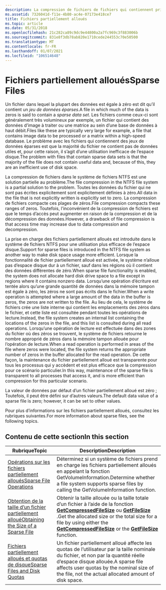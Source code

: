 ```yaml
---
description: La compression de fichiers de fichiers qui contiennent principalement des zéros permet d’utiliser efficacement l’espace disque.
ms.assetid: 7326041d-f11e-4b80-ac4e-07173e418ce7
title: Fichiers partiellement alloués
ms.topic: article
ms.date: 05/31/2018
ms.openlocfilehash: 21c282ca89c9dc9e44800a2a7fc969c3f883006b
ms.sourcegitcommit: 831e8f3db78ab820e1710cede244553c70e50500
ms.translationtype: MT
ms.contentlocale: fr-FR
ms.lasthandoff: 01/07/2021
ms.locfileid: "106514648"
---
```

# <a name="sparse-files"></a><span data-ttu-id="6ddaa-103">Fichiers partiellement alloués</span><span class="sxs-lookup"><span data-stu-id="6ddaa-103">Sparse Files</span></span>

<span data-ttu-id="6ddaa-104">Un fichier dans lequel la plupart des données est égale à zéro est dit qu’il contient un *jeu de données éparses*.</span><span class="sxs-lookup"><span data-stu-id="6ddaa-104">A file in which much of the data is zeros is said to contain a *sparse data set*.</span></span> <span data-ttu-id="6ddaa-105">Les fichiers comme ceux-ci sont généralement très volumineux par exemple, un fichier qui contient des données d’image à traiter ou une matrice au sein d’une base de données à haut débit.</span><span class="sxs-lookup"><span data-stu-id="6ddaa-105">Files like these are typically very large for example, a file that contains image data to be processed or a matrix within a high-speed database.</span></span> <span data-ttu-id="6ddaa-106">Le problème avec les fichiers qui contiennent des jeux de données éparses est que la majorité du fichier ne contient pas de données utiles et, pour cette raison, il s’agit d’une utilisation inefficace de l’espace disque.</span><span class="sxs-lookup"><span data-stu-id="6ddaa-106">The problem with files that contain sparse data sets is that the majority of the file does not contain useful data and, because of this, they are an inefficient use of disk space.</span></span>

<span data-ttu-id="6ddaa-107">La compression de fichiers dans le système de fichiers NTFS est une solution partielle au problème.</span><span class="sxs-lookup"><span data-stu-id="6ddaa-107">The file compression in the NTFS file system is a partial solution to the problem.</span></span> <span data-ttu-id="6ddaa-108">Toutes les données du fichier qui ne sont pas écrites explicitement sont explicitement définies à zéro.</span><span class="sxs-lookup"><span data-stu-id="6ddaa-108">All data in the file that is not explicitly written is explicitly set to zero.</span></span> <span data-ttu-id="6ddaa-109">La compression de fichiers compacte ces plages de zéros.</span><span class="sxs-lookup"><span data-stu-id="6ddaa-109">File compression compacts these ranges of zeros.</span></span> <span data-ttu-id="6ddaa-110">Toutefois, l’inconvénient de la compression de fichiers est que le temps d’accès peut augmenter en raison de la compression et de la décompression des données.</span><span class="sxs-lookup"><span data-stu-id="6ddaa-110">However, a drawback of file compression is that access time may increase due to data compression and decompression.</span></span>

<span data-ttu-id="6ddaa-111">La prise en charge des fichiers partiellement alloués est introduite dans le système de fichiers NTFS pour une utilisation plus efficace de l’espace disque.</span><span class="sxs-lookup"><span data-stu-id="6ddaa-111">Support for sparse files is introduced in the NTFS file system as another way to make disk space usage more efficient.</span></span> <span data-ttu-id="6ddaa-112">Lorsque la fonctionnalité de fichier partiellement alloué est activée, le système n’alloue pas d’espace disque dur à un fichier, sauf dans les régions où il contient des données différentes de zéro.</span><span class="sxs-lookup"><span data-stu-id="6ddaa-112">When sparse file functionality is enabled, the system does not allocate hard disk drive space to a file except in regions where it contains nonzero data.</span></span> <span data-ttu-id="6ddaa-113">Lorsqu’une opération d’écriture est tentée alors qu’une grande quantité de données dans la mémoire tampon est égale à zéro, les zéros ne sont pas écrits dans le fichier.</span><span class="sxs-lookup"><span data-stu-id="6ddaa-113">When a write operation is attempted where a large amount of the data in the buffer is zeros, the zeros are not written to the file.</span></span> <span data-ttu-id="6ddaa-114">Au lieu de cela, le système de fichiers crée une liste interne qui contient les emplacements des zéros dans le fichier, et cette liste est consultée pendant toutes les opérations de lecture.</span><span class="sxs-lookup"><span data-stu-id="6ddaa-114">Instead, the file system creates an internal list containing the locations of the zeros in the file, and this list is consulted during all read operations.</span></span> <span data-ttu-id="6ddaa-115">Lorsqu’une opération de lecture est effectuée dans des zones du fichier où des zéros se trouvent, le système de fichiers retourne le nombre approprié de zéros dans la mémoire tampon allouée pour l’opération de lecture.</span><span class="sxs-lookup"><span data-stu-id="6ddaa-115">When a read operation is performed in areas of the file where zeros were located, the file system returns the appropriate number of zeros in the buffer allocated for the read operation.</span></span> <span data-ttu-id="6ddaa-116">De cette façon, la maintenance du fichier partiellement alloué est transparente pour tous les processus qui y accèdent et est plus efficace que la compression pour ce scénario particulier.</span><span class="sxs-lookup"><span data-stu-id="6ddaa-116">In this way, maintenance of the sparse file is transparent to all processes that access it, and is more efficient than compression for this particular scenario.</span></span>

<span data-ttu-id="6ddaa-117">La valeur de données par défaut d’un fichier partiellement alloué est zéro ; Toutefois, il peut être défini sur d’autres valeurs.</span><span class="sxs-lookup"><span data-stu-id="6ddaa-117">The default data value of a sparse file is zero; however, it can be set to other values.</span></span>

<span data-ttu-id="6ddaa-118">Pour plus d’informations sur les fichiers partiellement alloués, consultez les rubriques suivantes.</span><span class="sxs-lookup"><span data-stu-id="6ddaa-118">For more information about sparse files, see the following topics.</span></span>

## <a name="in-this-section"></a><span data-ttu-id="6ddaa-119">Contenu de cette section</span><span class="sxs-lookup"><span data-stu-id="6ddaa-119">In this section</span></span>



| <span data-ttu-id="6ddaa-120">Rubrique</span><span class="sxs-lookup"><span data-stu-id="6ddaa-120">Topic</span></span>                                                                                     | <span data-ttu-id="6ddaa-121">Description</span><span class="sxs-lookup"><span data-stu-id="6ddaa-121">Description</span></span>                                                                                                                                                                                   |
|-------------------------------------------------------------------------------------------|-----------------------------------------------------------------------------------------------------------------------------------------------------------------------------------------------|
| [<span data-ttu-id="6ddaa-122">Opérations sur les fichiers partiellement alloués</span><span class="sxs-lookup"><span data-stu-id="6ddaa-122">Sparse File Operations</span></span>](sparse-file-operations.md)<br/>                           | <span data-ttu-id="6ddaa-123">Déterminez si un système de fichiers prend en charge les fichiers partiellement alloués en appelant la fonction GetVolumeInformation.</span><span class="sxs-lookup"><span data-stu-id="6ddaa-123">Determine whether a file system supports sparse files by calling the GetVolumeInformation function.</span></span><br/>                                                                                |
| [<span data-ttu-id="6ddaa-124">Obtention de la taille d’un fichier partiellement alloué</span><span class="sxs-lookup"><span data-stu-id="6ddaa-124">Obtaining the Size of a Sparse File</span></span>](obtaining-the-size-of-a-sparse-file.md)<br/> | <span data-ttu-id="6ddaa-125">Obtenir la taille allouée ou la taille totale d’un fichier à l’aide de la fonction [**GetCompressedFileSize**](/windows/desktop/api/fileapi/nf-fileapi-getcompressedfilesizea) ou [**GetFileSize**](/windows/desktop/api/FileAPI/nf-fileapi-getfilesize) .</span><span class="sxs-lookup"><span data-stu-id="6ddaa-125">Get the allocated size or the total size for a file by using either the [**GetCompressedFileSize**](/windows/desktop/api/fileapi/nf-fileapi-getcompressedfilesizea) or the [**GetFileSize**](/windows/desktop/api/FileAPI/nf-fileapi-getfilesize) function.</span></span><br/> |
| [<span data-ttu-id="6ddaa-126">Fichiers partiellement alloués et quotas de disque</span><span class="sxs-lookup"><span data-stu-id="6ddaa-126">Sparse Files and Disk Quotas</span></span>](sparse-files-and-disk-quota.md)<br/>                | <span data-ttu-id="6ddaa-127">Un fichier partiellement alloué affecte les quotas de l’utilisateur par la taille nominale du fichier, et non par la quantité réelle d’espace disque allouée.</span><span class="sxs-lookup"><span data-stu-id="6ddaa-127">A sparse file affects user quotas by the nominal size of the file, not the actual allocated amount of disk space.</span></span><br/>                                                                  |



 

 

 





